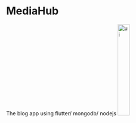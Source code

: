 
# MediaHub
The blog app using flutter/ mongodb/ nodejs
<img  src="https://user-images.githubusercontent.com/65762392/125179914-38c9c200-e211-11eb-923e-12bd1067132b.jpg"  alt="ui" width="25%" height="25%" />
